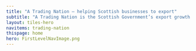 ```yaml
---
title: "A Trading Nation – helping Scottish businesses to export"
subtitle: "A Trading Nation is the Scottish Government’s export growth plan for Scotland. Find out what Scotland sells to which countries, where there might be opportunities to sell your products or services and how to get help to export."
layout: tiles-hero
navitems: trading-nation
thispage: home
hero: FirstLevelNavImage.png
---
```

